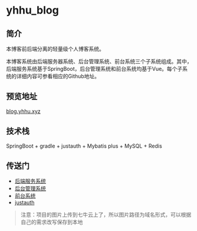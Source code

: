 # yhhu_blog
## 简介

本博客前后端分离的轻量级个人博客系统。

本博客系统由后端服务器系统、后台管理系统、前台系统三个子系统组成。其中，后端服务系统基于SpringBoot，后台管理系统和前台系统均基于Vue。每个子系统的详细内容可参看相应的Github地址。
## 预览地址
[blog.yhhu.xyz](http://blog.yhhu.xyz)
## 技术栈

SpringBoot + gradle + justauth + Mybatis plus + MySQL + Redis

## 传送门

- [后端服务系统](https://github.com/yhuihu/blog-back)
- [后台管理系统](https://github.com/yhuihu/yhhu_blog_admin)
- [前台系统](https://github.com/yhuihu/yhhu_blog_front)
- [justauth](https://github.com/justauth)

> 注意：项目的图片上传到七牛云上了，所以图片路径为域名形式，可以根据自己的需求改写保存到本地
